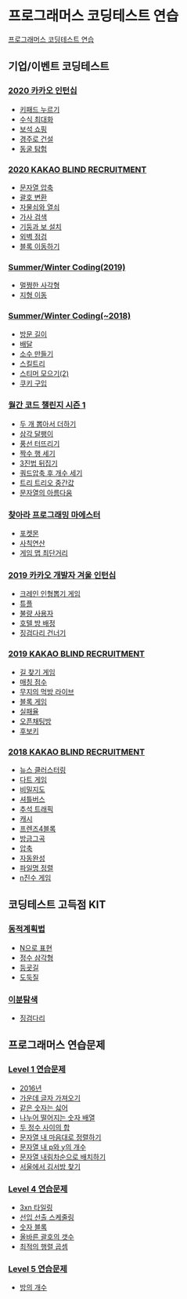 # 프로그래머스 코딩테스트 연습

[프로그래머스 코딩테스트 연습](https://programmers.co.kr/learn/challenges)

## 기업/이벤트 코딩테스트
### [2020 카카오 인턴십](./2020%20카카오%20인턴십/README.md)
- [키패드 누르기](./2020%20카카오%20인턴십/키패드%20누르기.py)
- [수식 최대화](./2020%20카카오%20인턴십/수식%20최대화.py)
- [보석 쇼핑](./2020%20카카오%20인턴십/보석%20쇼핑.py)
- [경주로 건설](./2020%20카카오%20인턴십/경주로%20건설.py)
- [동굴 탐험](./2020%20카카오%20인턴십/동굴%20탐험.py)

### [2020 KAKAO BLIND RECRUITMENT](./2020%20KAKAO%20BLIND%20RECRUITMENT/README.md)
- [문자열 압축](./2020%20KAKAO%20BLIND%20RECRUITMENT/문자열%20압축.py)
- [괄호 변환](./2020%20KAKAO%20BLIND%20RECRUITMENT/괄호%20변환.py)
- [자물쇠와 열쇠](./2020%20KAKAO%20BLIND%20RECRUITMENT/자물쇠와%20열쇠.py)
- [가사 검색](./2020%20KAKAO%20BLIND%20RECRUITMENT/가사%20검색.py)
- [기둥과 보 설치](./2020%20KAKAO%20BLIND%20RECRUITMENT/기둥과%20보%20설치/Solution.java)
- [외벽 점검](./2020%20KAKAO%20BLIND%20RECRUITMENT/외벽%20점검/solution.py)
- [블록 이동하기](2020%20KAKAO%20BLIND%20RECRUITMENT/블록%20이동하기/solution.py)

### [Summer/Winter Coding(2019)](./Summer%20Winter%20Coding(2019)/README.md)
- [멀쩡한 사각형](./Summer%20Winter%20Coding(2019)/멀쩡한%20사각형/solution.py)
- [지형 이동](./Summer%20Winter%20Coding(2019)/지형%20이동/solution.py)

### [Summer/Winter Coding(~2018)](Summer%20Winter%20Coding(~2018)/README.md)
- [방문 길이](Summer%20Winter%20Coding(~2018)/방문%20길이/solution.py)
- [배달](Summer%20Winter%20Coding(~2018)/배달/solution.py)
- [소수 만들기](Summer%20Winter%20Coding(~2018)/소수%20만들기/solution.py)
- [스킬트리](Summer%20Winter%20Coding(~2018)/스킬트리/solution.py)
- [스티머 모으기(2)](Summer%20Winter%20Coding(~2018)/스티커%20모으기(2)/solution.py)
- [쿠키 구입](Summer%20Winter%20Coding(~2018)/쿠키%20구입/solution.py)

### [월간 코드 챌린지 시즌 1](./월간%20코드%20챌린지%20시즌%201/README.md)
- [두 개 뽑아서 더하기](./월간%20코드%20챌린지%20시즌%201/두%20개%20뽑아서%20더하기/solution.py)
- [삼각 달팽이](./월간%20코드%20챌린지%20시즌%201/삼각%20달팽이/solution.py)
- [풍선 터뜨리기](./월간%20코드%20챌린지%20시즌%201/풍선%20터뜨리기/solution.py)
- [짝수 행 세기](./월간%20코드%20챌린지%20시즌%201/짝수%20행%20세기/solution.py)
- [3진법 뒤집기](./월간%20코드%20챌린지%20시즌%201/3진법%20뒤집기/solution.py)
- [쿼드압축 후 개수 세기](./월간%20코드%20챌린지%20시즌%201/쿼드압축%20후%20개수%20세기/solution.py)
- [트리 트리오 중간값](./월간%20코드%20챌린지%20시즌%201/트리%20트리오%20중간값/solution.py)
- [문자열의 아름다움](./월간%20코드%20챌린지%20시즌%201/문자열의%20아름다움/solution.py)

### [찾아라 프로그래밍 마에스터](찾아라%20프로그래밍%20마에스터/README.md)
- [포켓몬](찾아라%20프로그래밍%20마에스터/포켓몬/solution.py)
- [사칙연산](찾아라%20프로그래밍%20마에스터/사칙연산/solution.py)
- [게임 맵 최단거리](찾아라%20프로그래밍%20마에스터/게임%20맵%20최단거리/solution.py)

### [2019 카카오 개발자 겨울 인턴십](2019%20카카오%20개발자%20겨울%20인턴십/README.md)
- [크레인 인형뽑기 게임](2019%20카카오%20개발자%20겨울%20인턴십/크레인%20인형뽑기%20게임/solution.py)
- [튜플](2019%20카카오%20개발자%20겨울%20인턴십/튜플/solution.py)
- [불량 사용자](2019%20카카오%20개발자%20겨울%20인턴십/불량%20사용자/solution.py)
- [호텔 방 배정](2019%20카카오%20개발자%20겨울%20인턴십/호텔%20방%20배정/solution.py)
- [징검다리 건너기](2019%20카카오%20개발자%20겨울%20인턴십/징검다리%20건너기/solution.py)

### [2019 KAKAO BLIND RECRUITMENT](2019%20KAKAO%20BLIND%20RECRUITMENT/README.md)
- [길 찾기 게임](2019%20KAKAO%20BLIND%20RECRUITMENT/길%20찾기%20게임/solution.py)
- [매칭 점수](2019%20KAKAO%20BLIND%20RECRUITMENT/매칭%20점수/solution.py)
- [무지의 먹방 라이브](2019%20KAKAO%20BLIND%20RECRUITMENT/무지의%20먹방%20라이브/solution.py)
- [블록 게임](2019%20KAKAO%20BLIND%20RECRUITMENT/블록%20게임/solution.py)
- [실패율](2019%20KAKAO%20BLIND%20RECRUITMENT/실패율/solution.py)
- [오픈채팅방](2019%20KAKAO%20BLIND%20RECRUITMENT/오픈채팅방/solution.py)
- [후보키](2019%20KAKAO%20BLIND%20RECRUITMENT/후보키/solution.py)

### [2018 KAKAO BLIND RECRUITMENT](2018%20KAKAO%20BLIND%20RECRUITMENT/README.md)
- [뉴스 클러스터링](2018%20KAKAO%20BLIND%20RECRUITMENT/뉴스%20클러스터링/solution.py)
- [다트 게임](2018%20KAKAO%20BLIND%20RECRUITMENT/다트%20게임/solution.py)
- [비밀지도](2018%20KAKAO%20BLIND%20RECRUITMENT/비밀지도/solution.py)
- [셔틀버스](2018%20KAKAO%20BLIND%20RECRUITMENT/셔틀버스/solution.py)
- [추석 트래픽](2018%20KAKAO%20BLIND%20RECRUITMENT/추석%20트래픽/solution.py)
- [캐시](2018%20KAKAO%20BLIND%20RECRUITMENT/캐시/solution.py)
- [프렌즈4블록](2018%20KAKAO%20BLIND%20RECRUITMENT/프렌즈4블록/solution.py)
- [방금그곡](2018%20KAKAO%20BLIND%20RECRUITMENT/방금그곡/solution.py)
- [압축](2018%20KAKAO%20BLIND%20RECRUITMENT/압축/solution.py)
- [자동완성](2018%20KAKAO%20BLIND%20RECRUITMENT/자동완성/solution.py)
- [파일명 정렬](2018%20KAKAO%20BLIND%20RECRUITMENT/파일명%20정렬/solution.py)
- [n진수 게임](2018%20KAKAO%20BLIND%20RECRUITMENT/n진수%20게임/solution.py)

## 코딩테스트 고득점 KIT
### [동적계획법](./동적계획법/README.md)
- [N으로 표현](동적계획법/N으로%20표현/solution.py)
- [정수 삼각형](동적계획법/정수%20삼각형/solution.py)
- [등굣길](동적계획법/등굣길/solution.py)
- [도둑질](동적계획법/도둑질/solution.py)

### [이분탐색](이분탐색/README.md)
- [징검다리](이분탐색/징검다리/solution.py)

## 프로그래머스 연습문제
### [Level 1 연습문제](Level%201%20연습문제/README.md)
- [2016년](Level%201%20연습문제/2016년/solution.js)
- [가운데 글자 가져오기](Level%201%20연습문제/가운데%20글자%20가져오기/solution.js)
- [같은 숫자는 싫어](Level%201%20연습문제/같은%20숫자는%20싫어/solution.js)
- [나누어 떨어지는 숫자 배열](Level%201%20연습문제/나누어%20떨어지는%20숫자%20배열/solution.js)
- [두 정수 사이의 합](Level%201%20연습문제/두%20정수%20사이의%20합/solution.js)
- [문자열 내 마음대로 정렬하기](Level%201%20연습문제/문자열%20내%20마음대로%20정렬하기/solution.js)
- [문자열 내 p와 y의 개수](Level%201%20연습문제/문자열%20내%20p와%20y의%20개수/solution.js)
- [문자열 내림차순으로 배치하기](Level%201%20연습문제/문자열%20내림차순으로%20배치하기/solution.js)
- [서울에서 김서방 찾기](Level%201%20연습문제/서울에서%20김서방%20찾기/solution.js)

### [Level 4 연습문제](Level%204%20연습문제/README.md)
- [3xn 타일링](Level%204%20연습문제/3xn%20타일링/solution.py)
- [선입 선출 스케줄링](Level%204%20연습문제/선입%20선출%20스케줄링/solution.py)
- [숫자 블록](Level%204%20연습문제/숫자%20블록/solution.py)
- [올바른 괄호의 갯수](Level%204%20연습문제/올바른%20괄호의%20갯수/solution.py)
- [최적의 행렬 곱셈](Level%204%20연습문제/최적의%20행렬%20곱셈/solution.py)

### [Level 5 연습문제](Level%205%20연습문제/README.md)
- [방의 개수](Level%205%20연습문제/방의%20개수/solution.py)
